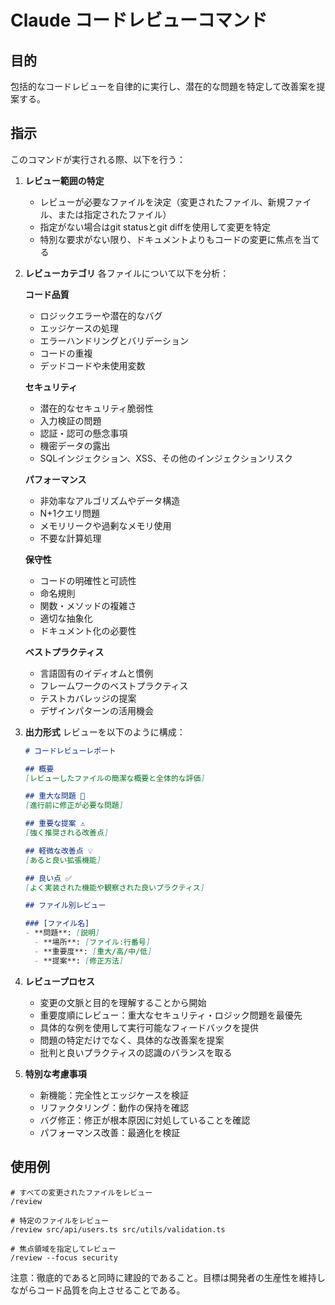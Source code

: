 # Claude コードレビューコマンド

## 目的
包括的なコードレビューを自律的に実行し、潜在的な問題を特定して改善案を提案する。

## 指示
このコマンドが実行される際、以下を行う：

1. **レビュー範囲の特定**
   - レビューが必要なファイルを決定（変更されたファイル、新規ファイル、または指定されたファイル）
   - 指定がない場合はgit statusとgit diffを使用して変更を特定
   - 特別な要求がない限り、ドキュメントよりもコードの変更に焦点を当てる

2. **レビューカテゴリ**
   各ファイルについて以下を分析：
   
   **コード品質**
   - ロジックエラーや潜在的なバグ
   - エッジケースの処理
   - エラーハンドリングとバリデーション
   - コードの重複
   - デッドコードや未使用変数
   
   **セキュリティ**
   - 潜在的なセキュリティ脆弱性
   - 入力検証の問題
   - 認証・認可の懸念事項
   - 機密データの露出
   - SQLインジェクション、XSS、その他のインジェクションリスク
   
   **パフォーマンス**
   - 非効率なアルゴリズムやデータ構造
   - N+1クエリ問題
   - メモリリークや過剰なメモリ使用
   - 不要な計算処理
   
   **保守性**
   - コードの明確性と可読性
   - 命名規則
   - 関数・メソッドの複雑さ
   - 適切な抽象化
   - ドキュメント化の必要性
   
   **ベストプラクティス**
   - 言語固有のイディオムと慣例
   - フレームワークのベストプラクティス
   - テストカバレッジの提案
   - デザインパターンの活用機会

3. **出力形式**
   レビューを以下のように構成：
   
   ```markdown
   # コードレビューレポート
   
   ## 概要
   [レビューしたファイルの簡潔な概要と全体的な評価]
   
   ## 重大な問題 🚨
   [進行前に修正が必要な問題]
   
   ## 重要な提案 ⚠️
   [強く推奨される改善点]
   
   ## 軽微な改善点 💡
   [あると良い拡張機能]
   
   ## 良い点 ✅
   [よく実装された機能や観察された良いプラクティス]
   
   ## ファイル別レビュー
   
   ### [ファイル名]
   - **問題**: [説明]
     - **場所**: [ファイル:行番号]
     - **重要度**: [重大/高/中/低]
     - **提案**: [修正方法]
   ```

4. **レビュープロセス**
   - 変更の文脈と目的を理解することから開始
   - 重要度順にレビュー：重大なセキュリティ・ロジック問題を最優先
   - 具体的な例を使用して実行可能なフィードバックを提供
   - 問題の特定だけでなく、具体的な改善案を提案
   - 批判と良いプラクティスの認識のバランスを取る

5. **特別な考慮事項**
   - 新機能：完全性とエッジケースを検証
   - リファクタリング：動作の保持を確認
   - バグ修正：修正が根本原因に対処していることを確認
   - パフォーマンス改善：最適化を検証

## 使用例
```
# すべての変更されたファイルをレビュー
/review

# 特定のファイルをレビュー
/review src/api/users.ts src/utils/validation.ts

# 焦点領域を指定してレビュー
/review --focus security
```

注意：徹底的であると同時に建設的であること。目標は開発者の生産性を維持しながらコード品質を向上させることである。